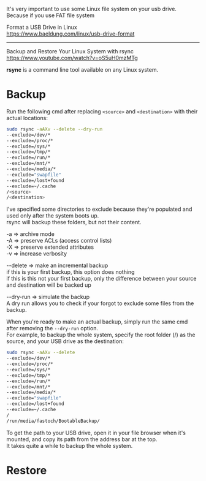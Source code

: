 It's very important to use some Linux file system on your usb drive.  
Because if you use FAT file system

Format a USB Drive in Linux  
https://www.baeldung.com/linux/usb-drive-format

---

Backup and Restore Your Linux System with rsync  
https://www.youtube.com/watch?v=oS5uH0mzMTg  

**rsync** is a command line tool available on any Linux system.  

# Backup

Run the following cmd after replacing `<source>` and `<destination>` with their actual locations:
```bash
sudo rsync -aAXv --delete --dry-run
--exclude=/dev/*
--exclude=/proc/*
--exclude=/sys/*
--exclude=/tmp/*
--exclude=/run/*
--exclude=/mnt/*
--exclude=/media/*
--exclude="swapfile"
--exclude=/lost+found
--exclude=~/.cache
/<source>
/<destination>
```

I've specified some directories to exclude because they're populated and used only after the system boots up.  
rsync will backup these folders, but not their content.  
    
-a => archive mode  
-A => preserve ACLs (access control lists)  
-X => preserve extended attributes  
-v => increase verbosity  

--delete => make an incremental backup  
if this is your first backup, this option does nothing  
if this is this not your first backup, only the difference between your source and destination will be backed up
  
--dry-run => simulate the backup  
 A dry run allows you to check if your forgot to exclude some files from the backup.

When you're ready to make an actual backup, simply run the same cmd after removing the `--dry-run` option.  
For example, to backup the whole system, specify the root folder (/) as the source, and your USB drive as the destination:
```bash
sudo rsync -aAXv --delete
--exclude=/dev/*
--exclude=/proc/*
--exclude=/sys/*
--exclude=/tmp/*
--exclude=/run/*
--exclude=/mnt/*
--exclude=/media/*
--exclude="swapfile"
--exclude=/lost+found
--exclude=~/.cache
/
/run/media/fastoch/BootableBackup/
```

To get the path to your USB drive, open it in your file browser when it's mounted, and copy its path from the address bar at the top.  
It takes quite a while to backup the whole system. 

# Restore


